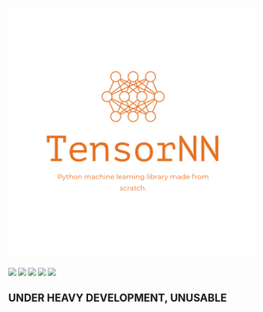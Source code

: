 <h1 align="center">
  <img alt="cgapp logo" src="https://github.com/ArjunSahlot/TensorNN/blob/main/assets/TensorNN-logos_transparent.png?raw=true" width="500px"/><br/>
</h1>

![](https://img.shields.io/github/license/ArjunSahlot/TensorNN)
![](https://readthedocs.org/projects/tensornn/badge/?version=latest)
![](https://img.shields.io/github/v/release/ArjunSahlot/TensorNN)
![](https://img.shields.io/pypi/pyversions/TensorNN)
![](https://img.shields.io/pypi/dm/TensorNN)

## UNDER HEAVY DEVELOPMENT, UNUSABLE
